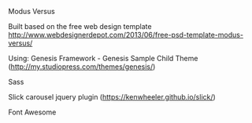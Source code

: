 Modus Versus

Built based on the free web design template
http://www.webdesignerdepot.com/2013/06/free-psd-template-modus-versus/

Using:
Genesis Framework - Genesis Sample Child Theme (http://my.studiopress.com/themes/genesis/)

Sass 

Slick carousel jquery plugin (https://kenwheeler.github.io/slick/)

Font Awesome
